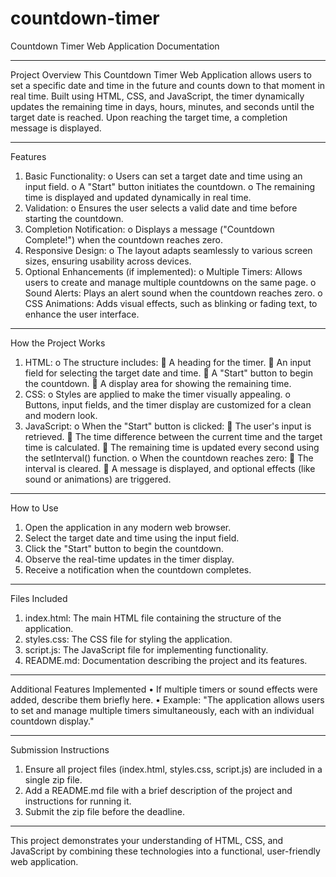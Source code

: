 # countdown-timer
Countdown Timer Web Application Documentation
________________________________________
Project Overview
This Countdown Timer Web Application allows users to set a specific date and time in the future and counts down to that moment in real time. Built using HTML, CSS, and JavaScript, the timer dynamically updates the remaining time in days, hours, minutes, and seconds until the target date is reached. Upon reaching the target time, a completion message is displayed.
________________________________________
Features
1.	Basic Functionality:
o	Users can set a target date and time using an input field.
o	A "Start" button initiates the countdown.
o	The remaining time is displayed and updated dynamically in real time.
2.	Validation:
o	Ensures the user selects a valid date and time before starting the countdown.
3.	Completion Notification:
o	Displays a message ("Countdown Complete!") when the countdown reaches zero.
4.	Responsive Design:
o	The layout adapts seamlessly to various screen sizes, ensuring usability across devices.
5.	Optional Enhancements (if implemented):
o	Multiple Timers: Allows users to create and manage multiple countdowns on the same page.
o	Sound Alerts: Plays an alert sound when the countdown reaches zero.
o	CSS Animations: Adds visual effects, such as blinking or fading text, to enhance the user interface.
________________________________________
How the Project Works
1.	HTML:
o	The structure includes: 
	A heading for the timer.
	An input field for selecting the target date and time.
	A "Start" button to begin the countdown.
	A display area for showing the remaining time.
2.	CSS:
o	Styles are applied to make the timer visually appealing.
o	Buttons, input fields, and the timer display are customized for a clean and modern look.
3.	JavaScript:
o	When the "Start" button is clicked: 
	The user's input is retrieved.
	The time difference between the current time and the target time is calculated.
	The remaining time is updated every second using the setInterval() function.
o	When the countdown reaches zero: 
	The interval is cleared.
	A message is displayed, and optional effects (like sound or animations) are triggered.
________________________________________
How to Use
1.	Open the application in any modern web browser.
2.	Select the target date and time using the input field.
3.	Click the "Start" button to begin the countdown.
4.	Observe the real-time updates in the timer display.
5.	Receive a notification when the countdown completes.
________________________________________
Files Included
1.	index.html: The main HTML file containing the structure of the application.
2.	styles.css: The CSS file for styling the application.
3.	script.js: The JavaScript file for implementing functionality.
4.	README.md: Documentation describing the project and its features.
________________________________________
Additional Features Implemented
•	If multiple timers or sound effects were added, describe them briefly here.
•	Example: "The application allows users to set and manage multiple timers simultaneously, each with an individual countdown display."
________________________________________
Submission Instructions
1.	Ensure all project files (index.html, styles.css, script.js) are included in a single zip file.
2.	Add a README.md file with a brief description of the project and instructions for running it.
3.	Submit the zip file before the deadline.
________________________________________
This project demonstrates your understanding of HTML, CSS, and JavaScript by combining these technologies into a functional, user-friendly web application.

